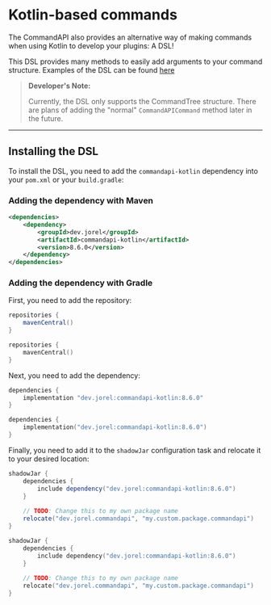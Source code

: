 # Kotlin-based commands

The CommandAPI also provides an alternative way of making commands when using Kotlin to develop your plugins: A DSL!

This DSL provides many methods to easily add arguments to your command structure. Examples of the DSL can be found [here](./kotlinusedsl.md)

> **Developer's Note:**
> 
> Currently, the DSL only supports the CommandTree structure. There are plans of adding the "normal" `CommandAPICommand` method later in the future.

-----

## Installing the DSL
To install the DSL, you need to add the `commandapi-kotlin` dependency into your `pom.xml` or your `build.gradle`:

### Adding the dependency with Maven

```xml
<dependencies>
    <dependency>
        <groupId>dev.jorel</groupId>
        <artifactId>commandapi-kotlin</artifactId>
        <version>8.6.0</version>
    </dependency>
</dependencies>
```

### Adding the dependency with Gradle

First, you need to add the repository:

<div class="multi-pre">

```groovy,build.gradle
repositories {
    mavenCentral()
}
```

```kotlin,build.gradle.kts
repositories {
    mavenCentral()
}
```

</div>

Next, you need to add the dependency:

<div class="multi-pre">

```groovy,build.gradle
dependencies {
    implementation "dev.jorel:commandapi-kotlin:8.6.0"
}
```

```kotlin,build.gradle.kts
dependencies {
    implementation("dev.jorel:commandapi-kotlin:8.6.0")
}
```

</div>

Finally, you need to add it to the `shadowJar` configuration task and relocate it to your desired location:

<div class="multi-pre">

```groovy,build.gradle
shadowJar {
    dependencies {
        include dependency("dev.jorel:commandapi-kotlin:8.6.0")
    }
    
    // TODO: Change this to my own package name
    relocate("dev.jorel.commandapi", "my.custom.package.commandapi")
}
```

```kotlin,build.gradle.kts
shadowJar {
    dependencies {
        include dependency("dev.jorel:commandapi-kotlin:8.6.0")
    }
    
    // TODO: Change this to my own package name
    relocate("dev.jorel.commandapi", "my.custom.package.commandapi")
}
```

</div>